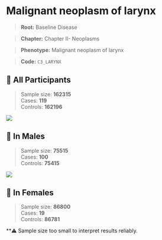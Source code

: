 # Malignant neoplasm of larynx

> **Root:** Baseline Disease  

> **Chapter:** Chapter II- Neoplasms  

> **Phenotype:** Malignant neoplasm of larynx  

> **Code:** `C3_LARYNX`

## 🧪 All Participants  
> Sample size: **162315**  
> Cases: **119**  
> Controls: **162196**
<img src="/Disease/Figures/ALL/Incidence/C3_LARYNX.png"/>
<CsvTable src="/public/Disease/Data/ALL/Incidence/COX_C3_LARYNX.csv" label="🔍 View full results" />

## 👨 In Males  
> Sample size: **75515**  
> Cases: **100**  
> Controls: **75415**
<img src="/Disease/Figures/Male/Incidence/C3_LARYNX.png"/>
<CsvTable src="/public/Disease/Data/Male/Incidence/COX_C3_LARYNX.csv" label="🔍 View full results" />

## 👩 In Females  
> Sample size: **86800**  
> Cases: **19**  
> Controls: **86781**

**⚠️ Sample size too small to interpret results reliably.

